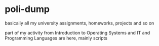 # poli-dump
basically all my university assignments, homeworks, projects and so on 

part of my activity from Introduction to Operating Systems and IT and Programming Languages are here, mainly scripts
